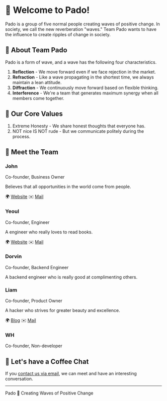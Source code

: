 # 👋 Welcome to Pado!

Pado is a group of five normal people creating waves of positive change. In society, we call the new reverberation "waves." Team Pado wants to have the influence to create ripples of change in society.

## 🌊 About Team Pado

Pado is a form of wave, and a wave has the following four characteristics.

1. **Reflection** - We move forward even if we face rejection in the market.
2. **Refraction** - Like a wave propagating in the shortest time, we always maintain a lean attitude.
3. **Diffraction** - We continuously move forward based on flexible thinking.
4. **Interference** - We're a team that generates maximum synergy when all members come together.

## 📌 Our Core Values

1. Extreme Honesty - We share honest thoughts that everyone has.
2. NOT nice IS NOT rude - But we communicate politely during the process.

## 👥 Meet the Team

### John

Co-founder, Business Owner

Believes that all opportunities in the world come from people.

🌍 [Website](https://johnjeong.com)
✉️ [Mail](mailto:john@padocorp.com)

### Yeoul

Co-founder, Engineer

A engineer who really loves to read books.

🌍 [Website](https://yeoulcoding.me)
✉️ [Mail](mailto:yeoul.kim@padocorp.com)

### Dorvin

Co-founder, Backend Engineer

A backend engineer who is really good at complimenting others.

### Liam

Co-founder, Product Owner

A hacker who strives for greater beauty and excellence.

🌍 [Blog](https://eunsunglim.com)
✉️ [Mail](mailto:l@padocorp.com)

### WH

Co-founder, Non-developer

## 🤝 Let's have a Coffee Chat

If you [contact us via email](mailto:dev@padocorp.com), we can meet and have an interesting conversation.

---
Pado 🌊 Creating Waves of Positive Change
